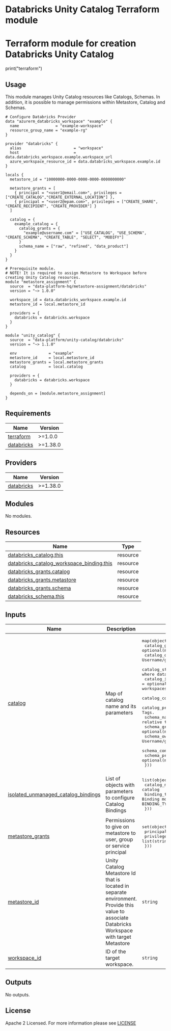 # Databricks Unity Catalog Terraform module
# Terraform module for creation Databricks Unity Catalog
print("terraform")
## Usage
This module manages Unity Catalog resources like Catalogs, Schemas. In addition, it is possible to manage permissions within Metastore, Catalog and Schemas.
```hcl
# Configure Databricks Provider
data "azurerm_databricks_workspace" "example" {
  name                = "example-workspace"
  resource_group_name = "example-rg"
}

provider "databricks" {
  alias                       = "workspace"
  host                        = data.databricks_workspace.example.workspace_url
  azure_workspace_resource_id = data.databricks_workspace.example.id
}

locals {
  metastore_id = "10000000-0000-0000-0000-0000000000"
  
  metastore_grants = [
    { principal = "<user1@email.com>", privileges = ["CREATE_CATALOG","CREATE_EXTERNAL_LOCATION"] }, 
    { principal = "<user2@epam.com>", privileges = ["CREATE_SHARE", "CREATE_RECIPIENT", "CREATE_PROVIDER"] }
  ]
  
  catalog = {
    example_catalog = {
      catalog_grants = {
        "example@username.com" = ["USE_CATALOG", "USE_SCHEMA", "CREATE_SCHEMA", "CREATE_TABLE", "SELECT", "MODIFY"]
      }
      schema_name = ["raw", "refined", "data_product"]
    }
  }
}

# Prerequisite module.
# NOTE! It is required to assign Metastore to Workspace before creating Unity Catalog resources.
module "metastore_assignment" {
  source  = "data-platform-hq/metastore-assignment/databricks"
  version = "~> 1.0.0"

  workspace_id = data.databricks_workspace.example.id
  metastore_id = local.metastore_id

  providers = {
    databricks = databricks.workspace
  }
}

module "unity_catalog" {
  source  = "data-platform/unity-catalog/databricks"
  version = "~> 1.1.0"

  env              = "example"
  metastore_id     = local.metastore_id
  metastore_grants = local.metastore_grants
  catalog          = local.catalog

  providers = {
    databricks = databricks.workspace
  }
  
  depends_on = [module.metastore_assignment]
}
```
<!-- BEGIN_TF_DOCS -->
## Requirements

| Name | Version |
|------|---------|
| <a name="requirement_terraform"></a> [terraform](#requirement\_terraform) | >=1.0.0 |
| <a name="requirement_databricks"></a> [databricks](#requirement\_databricks) | >=1.38.0 |

## Providers

| Name | Version |
|------|---------|
| <a name="provider_databricks"></a> [databricks](#provider\_databricks) | >=1.38.0 |

## Modules

No modules.

## Resources

| Name | Type |
|------|------|
| [databricks_catalog.this](https://registry.terraform.io/providers/databricks/databricks/latest/docs/resources/catalog) | resource |
| [databricks_catalog_workspace_binding.this](https://registry.terraform.io/providers/databricks/databricks/latest/docs/resources/catalog_workspace_binding) | resource |
| [databricks_grants.catalog](https://registry.terraform.io/providers/databricks/databricks/latest/docs/resources/grants) | resource |
| [databricks_grants.metastore](https://registry.terraform.io/providers/databricks/databricks/latest/docs/resources/grants) | resource |
| [databricks_grants.schema](https://registry.terraform.io/providers/databricks/databricks/latest/docs/resources/grants) | resource |
| [databricks_schema.this](https://registry.terraform.io/providers/databricks/databricks/latest/docs/resources/schema) | resource |

## Inputs

| Name | Description | Type | Default | Required |
|------|-------------|------|---------|:--------:|
| <a name="input_catalog"></a> [catalog](#input\_catalog) | Map of catalog name and its parameters | <pre>map(object({<br>    catalog_grants         = optional(map(list(string)))<br>    catalog_owner          = optional(string)         # Username/groupname/sp application_id of the catalog owner.<br>    catalog_storage_root   = optional(string)         # Location in cloud storage where data for managed tables will be stored<br>    catalog_isolation_mode = optional(string, "OPEN") # Whether the catalog is accessible from all workspaces or a specific set of workspaces. Can be ISOLATED or OPEN.<br>    catalog_comment        = optional(string)         # User-supplied free-form text<br>    catalog_properties     = optional(map(string))    # Extensible Catalog Tags.<br>    schema_name            = optional(list(string))   # List of Schema names relative to parent catalog.<br>    schema_grants          = optional(map(list(string)))<br>    schema_owner           = optional(string) # Username/groupname/sp application_id of the schema owner.<br>    schema_comment         = optional(string)<br>    schema_properties      = optional(map(string))<br>  }))</pre> | `{}` | no |
| <a name="input_isolated_unmanaged_catalog_bindings"></a> [isolated\_unmanaged\_catalog\_bindings](#input\_isolated\_unmanaged\_catalog\_bindings) | List of objects with parameters to configure Catalog Bindings | <pre>list(object({<br>    catalog_name = string                                      # Name of ISOLATED catalog<br>    binding_type = optional(string, "BINDING_TYPE_READ_WRITE") # Binding mode. Possible values are BINDING_TYPE_READ_ONLY, BINDING_TYPE_READ_WRITE<br>  }))</pre> | `[]` | no |
| <a name="input_metastore_grants"></a> [metastore\_grants](#input\_metastore\_grants) | Permissions to give on metastore to user, group or service principal | <pre>set(object({<br>    principal  = string<br>    privileges = list(string)<br>  }))</pre> | `[]` | no |
| <a name="input_metastore_id"></a> [metastore\_id](#input\_metastore\_id) | Unity Catalog Metastore Id that is located in separate environment. Provide this value to associate Databricks Workspace with target Metastore | `string` | n/a | yes |
| <a name="input_workspace_id"></a> [workspace\_id](#input\_workspace\_id) | ID of the target workspace. | `string` | `null` | no |

## Outputs

No outputs.
<!-- END_TF_DOCS -->

## License

Apache 2 Licensed. For more information please see [LICENSE](https://github.com/data-platform-hq/terraform-databricks-unity-catalog/tree/master/LICENSE)
